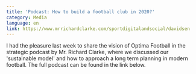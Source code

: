 ```yaml
---
title: 'Podcast: How to build a football club in 2020?'
category: Media
language: en
link: https://www.mrrichardclarke.com/sportdigitalandsocial/davidsen
---
```

I had the pleasure last week to share the vision of Optima Football in the strategic podcast by Mr. Richard Clarke, where we discussed our 'sustainable model' and how to approach a long term planning in modern football. The full podcast can be found in the link below.
